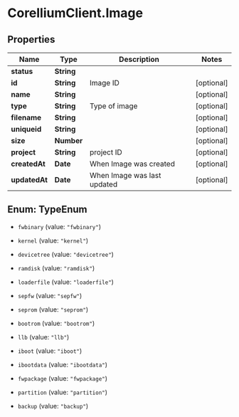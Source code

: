 # CorelliumClient.Image

## Properties

Name | Type | Description | Notes
------------ | ------------- | ------------- | -------------
**status** | **String** |  | 
**id** | **String** | Image ID | [optional] 
**name** | **String** |  | [optional] 
**type** | **String** | Type of image | [optional] 
**filename** | **String** |  | [optional] 
**uniqueid** | **String** |  | [optional] 
**size** | **Number** |  | [optional] 
**project** | **String** | project ID | [optional] 
**createdAt** | **Date** | When Image was created | [optional] 
**updatedAt** | **Date** | When Image was last updated | [optional] 



## Enum: TypeEnum


* `fwbinary` (value: `"fwbinary"`)

* `kernel` (value: `"kernel"`)

* `devicetree` (value: `"devicetree"`)

* `ramdisk` (value: `"ramdisk"`)

* `loaderfile` (value: `"loaderfile"`)

* `sepfw` (value: `"sepfw"`)

* `seprom` (value: `"seprom"`)

* `bootrom` (value: `"bootrom"`)

* `llb` (value: `"llb"`)

* `iboot` (value: `"iboot"`)

* `ibootdata` (value: `"ibootdata"`)

* `fwpackage` (value: `"fwpackage"`)

* `partition` (value: `"partition"`)

* `backup` (value: `"backup"`)




